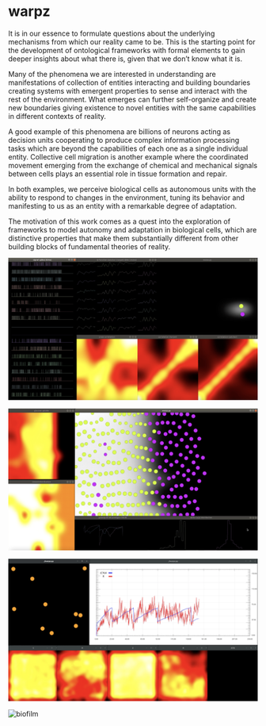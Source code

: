 # warpz

It is in our essence to formulate questions about the underlying mechanisms from which our reality came to be. This is the starting point for the development of ontological frameworks with formal elements to gain deeper insights about what there is, given that we don’t know what it is.

Many of the phenomena we are interested in understanding are manifestations of collection of entities interacting and building boundaries creating systems with emergent properties to sense and interact with the rest of the environment. What emerges can further self-organize and create new boundaries giving existence to novel entities with the same capabilities in different contexts of reality.

A good example of this phenomena are billions of neurons acting as decision units cooperating to produce complex information processing tasks which are beyond the capabilities of each one as a single individual entity. Collective cell migration is another example where the coordinated movement emerging from the exchange of chemical and mechanical signals between cells plays an essential role in tissue formation and repair.

In both examples, we perceive biological cells as autonomous units with the ability to respond to changes in the environment, tuning its behavior and manifesting to us as an entity with a remarkable degree of adaptation.

The motivation of this work comes as a quest into the exploration of frameworks to model autonomy and adaptation in biological cells, which are distinctive properties that make them substantially different from other building blocks of fundamental theories of reality.


![chemokine](./images/chemokine.png)


![tissue dynamics](./images/tissue_dynamics.png)


![atb](./images/atb.png)


![biofilm](./images/biofilm.png)

